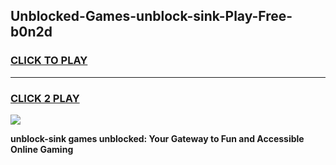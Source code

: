 
## Unblocked-Games-unblock-sink-Play-Free-b0n2d
<h3>
<a href="https://premium76.site?title=unblock-sink&ref=20M">CLICK TO PLAY</a></h3>
<hr>

<h3>
<a href="https://premium76.site?title=unblock-sink&ref=20M">CLICK 2 PLAY</a>
  
</h3>

<a href="https://premium76.site?title=unblock-sink&ref=19M"><img src="https://clearcache.store/games.png"></a>


**unblock-sink games unblocked: Your Gateway to Fun and Accessible Online Gaming**
